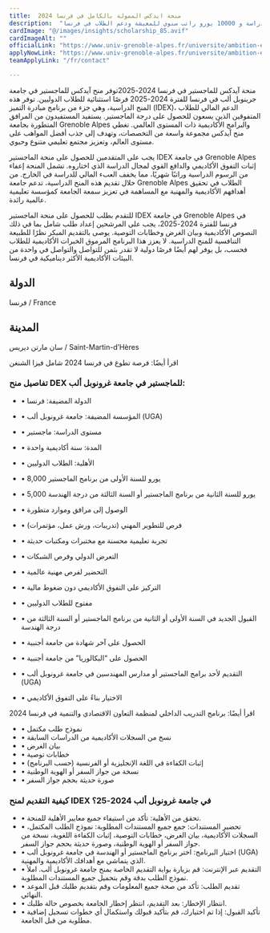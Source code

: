 ```yaml
---
title:  منحة ايدكس الممولة بالكامل في فرنسا 2024 
description:  "منحة ايدكس الممولة بالكامل في فرنسا بقيمة 10000 يورو لمصاريف الدراسة و 10000 يورو راتب سنوي للمعيشة ودعم الطلاب في فرنسا" 
cardImage: "@/images/insights/scholarship_85.avif" 
cardImageAlt: "" 
officialLink: "https://www.univ-grenoble-alpes.fr/universite/ambition-et-strategie/l-initiative-d-excellence-idex/les-appels-a-projets/call-for-applications-idex-master-scholarships-for-the-2023-2024-academic-year-1184934.kjsp" 
applyNowLink: "https://www.univ-grenoble-alpes.fr/universite/ambition-et-strategie/l-initiative-d-excellence-idex/les-appels-a-projets/call-for-applications-idex-master-scholarships-for-the-2023-2024-academic-year-1184934.kjsp" 
teamApplyLink: "/fr/contact"

---
```


منحة آيدكس للماجستير في فرنسا 2024-2025توفر منح آيدكس للماجستير في جامعة جرينوبل ألب في فرنسا للفترة 2024-2025 فرصًا استثنائية للطلاب الدوليين. توفر هذه المنح الدراسية، وهي جزء من برنامج مبادرة التميز (IDEX)، الدعم المالي للطلاب المتفوقين الذين يسعون للحصول على درجة الماجستير. يستفيد المستفيدون من المرافق المتطورة بجامعة Grenoble Alpes والبرامج الأكاديمية ذات المستوى العالمي. تغطي منح آيدكس مجموعة واسعة من التخصصات، وتهدف إلى جذب أفضل المواهب على مستوى العالم، وتعزيز مجتمع تعليمي متنوع وحيوي.

يجب على المتقدمين للحصول على منحة الماجستير IDEX في جامعة Grenoble Alpes إثبات التفوق الأكاديمي والدافع القوي لمجال الدراسة الذي اختاروه. تشمل المنحة إعفاء من الرسوم الدراسية وراتبًا شهريًا، مما يخفف العبء المالي للدراسة في الخارج. من خلال تقديم هذه المنح الدراسية، تدعم جامعة Grenoble Alpes الطلاب في تحقيق أهدافهم الأكاديمية والمهنية مع المساهمة في تعزيز سمعة الجامعة كمؤسسة تعليمية عالمية رائدة.

للتقدم بطلب للحصول على منحة الماجستير IDEX في جامعة Grenoble Alpes في فرنسا للفترة 2024-2025، يجب على المرشحين إعداد طلب شامل بما في ذلك النصوص الأكاديمية وبيان الغرض وخطابات التوصية. يوصى بالتقديم المبكر نظرًا للطبيعة التنافسية للمنح الدراسية. لا يعزز هذا البرنامج المرموق الخبرات الأكاديمية للطلاب فحسب، بل يوفر لهم أيضًا فرصًا دولية لا تقدر بثمن للتواصل والتواصل في واحدة من البيئات الأكاديمية الأكثر ديناميكية في فرنسا.

## الدولة

فرنسا / France

## المدينة

سان مارتن ديريس / Saint-Martin-d’Hères

اقرأ أيضًا: فرصة تطوع في فرنسا 2024 شامل فيزا الشنغن

### تفاصيل منح DEX للماجستير في جامعة غرونوبل ألب:

- • الدولة المضيفة: فرنسا
- • المؤسسة المضيفة: جامعة غرونوبل ألب (UGA)
- • مستوى الدراسة: ماجستير
- • المدة: سنة أكاديمية واحدة
- • الأهلية: الطلاب الدوليين

- • 8,000 يورو للسنة الأولى من برنامج الماجستير
- • 5,000 يورو للسنة الثانية من برنامج الماجستير أو السنة الثالثة من درجة الهندسة
- • الوصول إلى مرافق وموارد متطورة
- • فرص للتطوير المهني (تدريبات، ورش عمل، مؤتمرات)
- • تجربة تعليمية محسنة مع مختبرات ومكتبات حديثة
- • التعرض الدولي وفرص الشبكات
- • التحضير لفرص مهنية عالمية
- • التركيز على التفوق الأكاديمي دون ضغوط مالية

- • مفتوح للطلاب الدوليين
- • القبول الجديد في السنة الأولى أو الثانية من برنامج الماجستير أو السنة الثالثة من درجة الهندسة
- • الحصول على آخر شهادة من جامعة أجنبية
- • الحصول على “البكالوريا” من جامعة أجنبية
- • التقديم لأحد برامج الماجستير أو مدارس المهندسين في جامعة غرونوبل ألب (UGA)
- • الاختيار بناءً على التفوق الأكاديمي

اقرأ أيضًا: برنامج التدريب الداخلي لمنظمة التعاون الاقتصادي والتنمية في فرنسا 2024

- • نموذج طلب مكتمل
- • نسخ من السجلات الأكاديمية من الدراسات السابقة
- • بيان الغرض
- • خطابات توصية
- • إثبات الكفاءة في اللغة الإنجليزية أو الفرنسية (حسب البرنامج)
- • نسخة من جواز السفر أو الهوية الوطنية
- • صورة حديثة بحجم جواز السفر


### كيفية التقديم لمنح IDEX في جامعة غرونوبل ألب 2024-25؟

- • تحقق من الأهلية: تأكد من استيفاء جميع معايير الأهلية للمنحة.
- • تحضير المستندات: جمع جميع المستندات المطلوبة: نموذج الطلب المكتمل، السجلات الأكاديمية، بيان الغرض، خطابات التوصية، إثبات الكفاءة اللغوية، نسخة من جواز السفر أو الهوية الوطنية، وصورة حديثة بحجم جواز السفر.
- • اختيار البرنامج: اختر برنامج الماجستير أو الهندسة في جامعة غرونوبل ألب (UGA) الذي يتماشى مع أهدافك الأكاديمية والمهنية.
- • التقديم عبر الإنترنت: قم بزيارة بوابة التقديم الخاصة بمنح جامعة غرونوبل ألب. املأ نموذج الطلب بدقة وقم بتحميل جميع المستندات المطلوبة.
- • تقديم الطلب: تأكد من صحة جميع المعلومات وقم بتقديم طلبك قبل الموعد النهائي.
- • انتظار الإخطار: بعد التقديم، انتظر إخطار الجامعة بخصوص حالة طلبك.
- • تأكيد القبول: إذا تم اختيارك، قم بتأكيد قبولك واستكمال أي خطوات تسجيل إضافية مطلوبة من قبل الجامعة.

